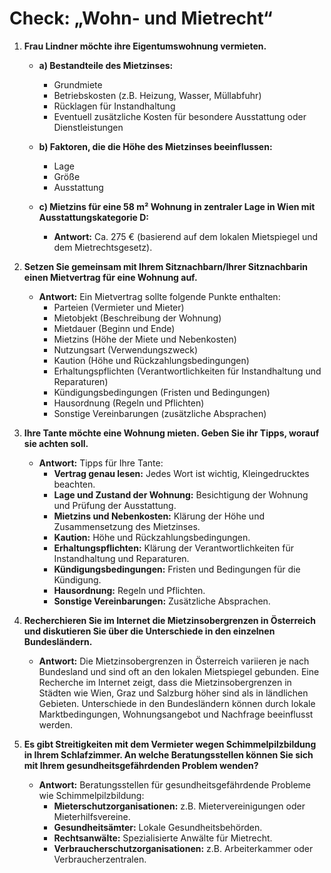 # Check: „Wohn- und Mietrecht“

1. **Frau Lindner möchte ihre Eigentumswohnung vermieten.**
   - **a) Bestandteile des Mietzinses:**
     - Grundmiete
     - Betriebskosten (z.B. Heizung, Wasser, Müllabfuhr)
     - Rücklagen für Instandhaltung
     - Eventuell zusätzliche Kosten für besondere Ausstattung oder Dienstleistungen

   - **b) Faktoren, die die Höhe des Mietzinses beeinflussen:**
     - Lage
     - Größe
     - Ausstattung

   - **c) Mietzins für eine 58 m² Wohnung in zentraler Lage in Wien mit Ausstattungskategorie D:**
     - **Antwort:** Ca. 275 € (basierend auf dem lokalen Mietspiegel und dem Mietrechtsgesetz).

2. **Setzen Sie gemeinsam mit Ihrem Sitznachbarn/Ihrer Sitznachbarin einen Mietvertrag für eine Wohnung auf.**
   - **Antwort:** Ein Mietvertrag sollte folgende Punkte enthalten:
     - Parteien (Vermieter und Mieter)
     - Mietobjekt (Beschreibung der Wohnung)
     - Mietdauer (Beginn und Ende)
     - Mietzins (Höhe der Miete und Nebenkosten)
     - Nutzungsart (Verwendungszweck)
     - Kaution (Höhe und Rückzahlungsbedingungen)
     - Erhaltungspflichten (Verantwortlichkeiten für Instandhaltung und Reparaturen)
     - Kündigungsbedingungen (Fristen und Bedingungen)
     - Hausordnung (Regeln und Pflichten)
     - Sonstige Vereinbarungen (zusätzliche Absprachen)

3. **Ihre Tante möchte eine Wohnung mieten. Geben Sie ihr Tipps, worauf sie achten soll.**
   - **Antwort:** Tipps für Ihre Tante:
     - **Vertrag genau lesen:** Jedes Wort ist wichtig, Kleingedrucktes beachten.
     - **Lage und Zustand der Wohnung:** Besichtigung der Wohnung und Prüfung der Ausstattung.
     - **Mietzins und Nebenkosten:** Klärung der Höhe und Zusammensetzung des Mietzinses.
     - **Kaution:** Höhe und Rückzahlungsbedingungen.
     - **Erhaltungspflichten:** Klärung der Verantwortlichkeiten für Instandhaltung und Reparaturen.
     - **Kündigungsbedingungen:** Fristen und Bedingungen für die Kündigung.
     - **Hausordnung:** Regeln und Pflichten.
     - **Sonstige Vereinbarungen:** Zusätzliche Absprachen.

4. **Recherchieren Sie im Internet die Mietzinsobergrenzen in Österreich und diskutieren Sie über die Unterschiede in den einzelnen Bundesländern.**
   - **Antwort:** Die Mietzinsobergrenzen in Österreich variieren je nach Bundesland und sind oft an den lokalen Mietspiegel gebunden. Eine Recherche im Internet zeigt, dass die Mietzinsobergrenzen in Städten wie Wien, Graz und Salzburg höher sind als in ländlichen Gebieten. Unterschiede in den Bundesländern können durch lokale Marktbedingungen, Wohnungsangebot und Nachfrage beeinflusst werden.

5. **Es gibt Streitigkeiten mit dem Vermieter wegen Schimmelpilzbildung in Ihrem Schlafzimmer. An welche Beratungsstellen können Sie sich mit Ihrem gesundheitsgefährdenden Problem wenden?**
   - **Antwort:** Beratungsstellen für gesundheitsgefährdende Probleme wie Schimmelpilzbildung:
     - **Mieterschutzorganisationen:** z.B. Mietervereinigungen oder Mieterhilfsvereine.
     - **Gesundheitsämter:** Lokale Gesundheitsbehörden.
     - **Rechtsanwälte:** Spezialisierte Anwälte für Mietrecht.
     - **Verbraucherschutzorganisationen:** z.B. Arbeiterkammer oder Verbraucherzentralen.
